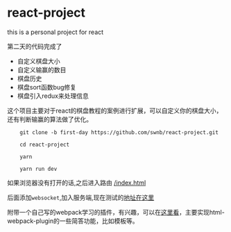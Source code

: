 # react-project
this is  a personal project for react

第二天的代码完成了
* 自定义棋盘大小
* 自定义输赢的数目
* 棋盘历史
* 棋盘sort函数bug修复
* 棋盘引入redux来处理信息

这个项目主要对于react的棋盘教程的案例进行扩展，可以自定义你的棋盘大小，还有判断输赢的算法做了优化。

```shell
    git clone -b first-day https://github.com/swnb/react-project.git

    cd react-project

    yarn 

    yarn run dev 
```
如果浏览器没有打开的话,之后进入路由 [/index.html](http://localhost:8080/index.html)

后面添加`websocket`,加入服务端,现在测试的[地址在这里]()

附带一个自己写的webpack学习的插件，有兴趣，可以在[这里看](https://github.com/swnb/webpack-plugin)，主要实现html-webpack-plugin的一些简答功能，比如模板等。